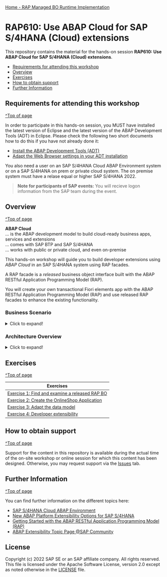 [Home - RAP Managed BO Runtime Implementation](../README.md)  
# RAP610: Use ABAP Cloud for SAP S/4HANA (Cloud) extensions

<!-- 
## Description
-->

This repository contains the material for the hands-on session **RAP610: Use ABAP Cloud for SAP S/4HANA (Cloud) extensions**.

- [Requirements for attending this workshop](#requirements-for-attending-this-workshop)
- [Overview](#overview)
- [Exercises](#exercises)
- [How to obtain support](#how-to-obtain-support) 
- [Further Information](#further-information)


## Requirements for attending this workshop 
[^Top of page](#)

In order to participate in this hands-on session, you MUST have installed the latest version of Eclipse and the latest version of the ABAP Development Tools (ADT) in Eclipse.
Please check the following two short documents how to do this if you have not already done it:  
- [Install the ABAP Development Tools (ADT)](https://developers.sap.com/tutorials/abap-install-adt.html)  
- [Adapt the Web Browser settings in your ADT installation](https://github.com/SAP-samples/abap-platform-rap-workshops/blob/main/requirements_rap_workshops.md#4-adapt-the-web-browser-settings-in-your-adt-installation)  
 
You also need a user on an SAP S/4HANA Cloud ABAP Environment system or on a SAP S/4HANA on prem or private cloud system. The on premise system must have a relase equal or higher SAP S/4HANA 2022.  

> **Note for participants of SAP events:** You will recieve logon information from the SAP team during the event. 

## Overview
[^Top of page](#)

**ABAP Cloud**  
… is the ABAP development model to build cloud-ready business apps, services and extensions  
… comes with SAP BTP and SAP S/4HANA  
… works with public or private cloud, and even on-premise  

This hands-on workshop will guide you to build developer extensions using *ABAP Cloud* in an SAP S/4HANA system using RAP facades. 

A RAP facade is a *released* business object interface built with the ABAP RESTful Application Programming Model (RAP).

You will create your own transactional Fiori elements app with the ABAP RESTful Application Programming Model (RAP) and use released RAP facades to enhance the existing functionality. 

### Business Scenario 

<details>
 <summary>Click to expand!</summary>

 The scenario we will implement will be an online shop for employees which will allow for the creation of *Purchase Requisitions* by using a released RAP facade from Procurements.   
 
 - An existing customer/partner wants to create a new business application that will allow employees of a company to order certain articles such as laptops for quick delivery using this shopping app. This can be realized with the ABAP RESTful Application Programming Model(RAP). 
 
 - You’ll build the application starting from a database table using an ADT wizard that generates a starter project wich contains all the needed development RAP artefacts that have to be implemented. The generated business service will be transactional, draft-enabled, and enriched with UI semantics for the generation of the Fiori elements app.

 - Now, the customer/partner wishes to enhance the existing online shop application. After an order for a laptop is placed, it should be possible to initiate a purchase requisition for this order in the SAP S/4HANA system. Using the developer extensibility custom code can be added to the existing business logic of the online shop BO to fulfill this requirementand by calling the released RAP facade **I_PurchaseRequisitionTP** locally.
 
Your application will finally look like this:

 ![List Report Page](images/Online_Shop_List_Report_Page.png)
 
 ![Object Page](images/Online_Shop_OBject_Page.png)
 
</details>

### Architecture Overview
<details>
 <summary>Click to expand!</summary>

The figure below illustrates the high-level architecture components of the cloud extensibility model used in SAP S/4HANA public Cloud, SAP S/4HANA private cloud and SAP S/4HANA on premise systems.
 
 ![architecture](images/100_SAP_S4_HANA_Extensibility_Patterns.png)
 
 </details>
 

## Exercises
[^Top of page](#)

| Exercises |  
| ------------- | 
| [Exercise 1: Find and examine a released RAP BO](exercises/ex1/README.md) | 
| [Exercise 2: Create the OnlineShop Application](exercises/ex2/README.md) | 
| [Exercise 3: Adapt the data model](exercises/ex3/README.md) | 
| [Exercise 4: Developer extensibility](exercises/ex4/README.md) | 

## How to obtain support
[^Top of page](#)

Support for the content in this repository is available during the actual time of the on-site workshop or online session for which this content has been designed. Otherwise, you may request support via the [Issues](../../../../issues) tab.


## Further Information
[^Top of page](#)

You can find further information on the different topics here: 
- [SAP S/4HANA Cloud ABAP Environment](https://www.sap.com/about/events/teched-news-guide/composable-enterprise-solutions.html)
- [New ABAP Platform Extensibility Options for SAP S/4HANA](https://blogs.sap.com/2021/11/19/new-abap-platform-extensibility-options-in-2021/)
- [Getting Started with the ABAP RESTful Application Programming Model (RAP)](https://blogs.sap.com/2019/10/25/getting-started-with-the-abap-restful-programming-model/)
- [ABAP Extensibility Topic Page @SAP Community](https://community.sap.com/topics/abap-extensibility)

## License
Copyright (c) 2022 SAP SE or an SAP affiliate company. All rights reserved. This file is licensed under the Apache Software License, version 2.0 except as noted otherwise in the [LICENSE](LICENSES/Apache-2.0.txt) file.
